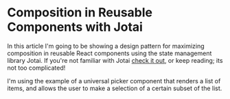 # Composition in Reusable Components with Jotai
In this article I'm going to be showing a design pattern for maximizing composition in reusable React components
using the state management library Jotai. If you're not familiar with Jotai [check it out](https://jotai.org/), or keep 
reading; its not too complicated!

I'm using the example of a universal picker component that renders a list of items, and allows the user to make a selection
of a certain subset of the list. 
